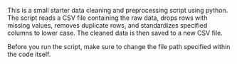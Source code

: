 This is a small starter data cleaning and preprocessing script using python. The script reads a CSV file containing the raw data, drops rows with missing values, removes duplicate rows, and standardizes specified columns to lower case. The cleaned data is then saved to a new CSV file. 

Before you run the script, make sure to change the file path specified within the code itself.
